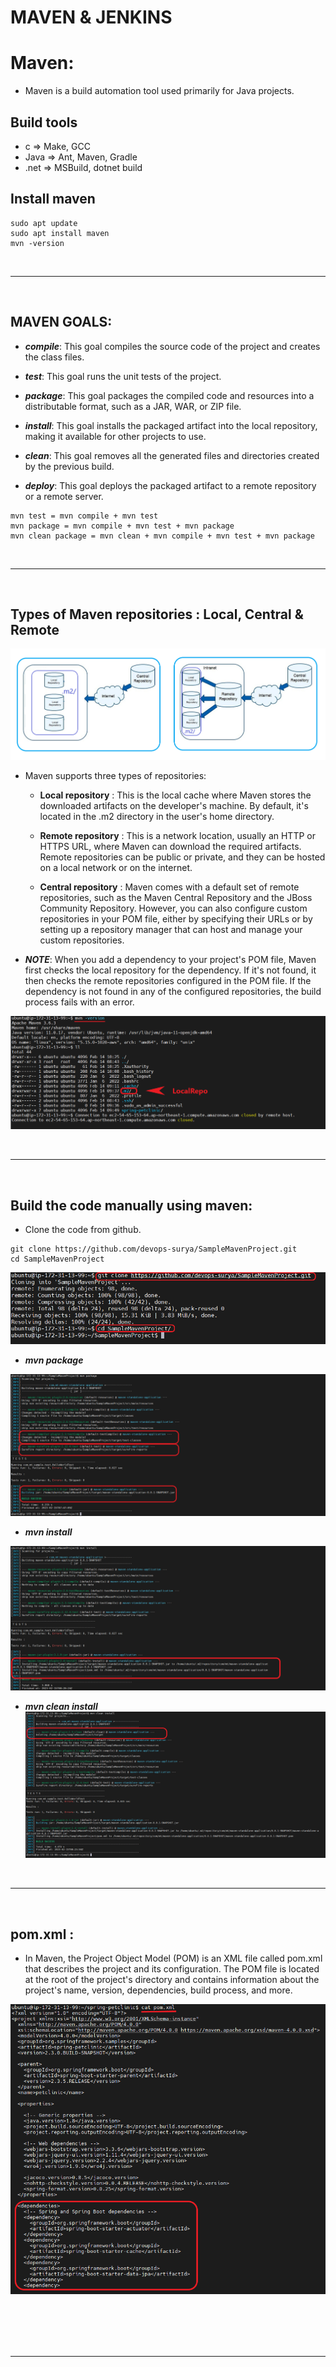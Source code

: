 # MAVEN & JENKINS


# Maven:
* Maven is a build automation tool used primarily for Java projects.

## Build tools
   * c => Make, GCC
   * Java => Ant, Maven, Gradle
   * .net => MSBuild, dotnet build

## Install maven 

```
sudo apt update
sudo apt install maven
mvn -version
```
<br/>

* * * 
<br/>

## MAVEN GOALS:

* ***compile***: This goal compiles the source code of the project and creates the class files.

* ***test***: This goal runs the unit tests of the project.

* ***package***: This goal packages the compiled code and resources into a distributable format, such as a JAR, WAR, or ZIP file.

* ***install***: This goal installs the packaged artifact into the local repository, making it available for other projects to use.

* ***clean***: This goal removes all the generated files and directories created by the previous build.

* ***deploy***: This goal deploys the packaged artifact to a remote repository or a remote server.

```
mvn test = mvn compile + mvn test
mvn package = mvn compile + mvn test + mvn package
mvn clean package = mvn clean + mvn compile + mvn test + mvn package
```
<br/>

* * * 
<br/>


## Types of Maven repositories :  Local, Central & Remote

![preview](../images/mr.png)  


* Maven supports three types of repositories:

    * **Local repository** : This is the local cache where Maven stores the downloaded artifacts on the developer's machine. By default, it's located in the .m2 directory in the user's home directory.

    * **Remote repository** : This is a network location, usually an HTTP or HTTPS URL, where Maven can download the required artifacts. Remote repositories can be public or private, and they can be hosted on a local network or on the internet.

    * **Central repository** : Maven comes with a default set of remote repositories, such as the Maven Central Repository and the JBoss Community Repository. However, you can also configure custom repositories in your POM file, either by specifying their URLs or by setting up a repository manager that can host and manage your custom repositories.

* ***NOTE***: When you add a dependency to your project's POM file, Maven first checks the local repository for the dependency. If it's not found, it then checks the remote repositories configured in the POM file. If the dependency is not found in any of the configured repositories, the build process fails with an error.


![preview](../images/LR.png)

<br/>

* * * 
<br/>

## Build the code manually using maven:

* Clone the code from github.

```
git clone https://github.com/devops-surya/SampleMavenProject.git
cd SampleMavenProject
```
![preview](../images/M1.png)  

* ***mvn package***

![preview](../images/M2.png)  
  
* ***mvn install***

![preview](../images/M3.png)  

* ***mvn clean install*** 
![preview](../images/M4.png)  




<br/>

* * * 
<br/>


## pom.xml : 

* In Maven, the Project Object Model (POM) is an XML file called pom.xml that describes the project and its configuration. The POM file is located at the root of the project's directory and contains information about the project's name, version, dependencies, build process, and more.

![preview](../images/pom.png) 




<br/>
<br/>
<br/>
<br/>

* * * 

<br/>
<br/>
<br/>
<br/>
